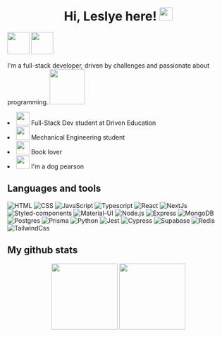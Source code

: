 
<h1 align='center'>Hi, Leslye here! <img  src="https://raw.githubusercontent.com/kaueMarques/kaueMarques/master/hi.gif"  width="30px"  height="30px"></h1>  

<div><a href="mailto:leslyesoares@gmail.com"><img src="https://cdn-icons-png.flaticon.com/512/324/324123.png" height="50px"/></a> <a href="https://www.linkedin.com/in/leslye-ferreira/">
<img src="https://cdn-icons.flaticon.com/png/512/2335/premium/2335321.png?token=exp=1656470453~hmac=d02d6975892c7ad8b302c08b6efcc704" height="50px"/></a></div>

I'm a full-stack developer, driven by challenges and passionate about programming. <img  src="https://media4.giphy.com/media/j0HjChGV0J44KrrlGv/200.webp?cid=ecf05e47v8mw9c5klngsxwzshkgh8rvslasmjw7jywm4e33j&rid=200.webp&ct=s"  width="80px"/>

<li><img  src="https://cdn-icons.flaticon.com/png/512/2704/premium/2704234.png?token=exp=1656468281~hmac=ddd1d61be2c79382b54764703bf7eaef"  width="30px"  height="30px">
Full-Stack Dev student at Driven Education</li>
<li><img  src="https://cdn-icons.flaticon.com/png/512/2364/premium/2364270.png?token=exp=1656468185~hmac=37feed93d13827d923692ec2314e1496"  width="30px"  height="30px">
Mechanical Engineering student</li>
<li> <img  src="https://cdn-icons.flaticon.com/png/512/2702/premium/2702184.png?token=exp=1656468009~hmac=100a29c422ea431a0b67fbbcb81cbf9c"  width="30px"  height="30px">
Book lover 
</li>
<li><img  src="https://cdn-icons-png.flaticon.com/512/1998/1998627.png"  width="30px"  height="30px">
I'm a dog pearson
</li>

## Languages and tools
  <img src="https://img.shields.io/badge/HTML5-E34F26?style=for-the-badge&logo=html5&logoColor=white" alt="HTML"/> <img src="https://img.shields.io/badge/CSS3-1572B6?style=for-the-badge&logo=css3&logoColor=white" alt="CSS"/> <img src="https://img.shields.io/badge/JavaScript-323330?style=for-the-badge&logo=javascript&logoColor=F7DF1E" alt="JavaScript"/> <img src="https://img.shields.io/badge/typescript-%23007ACC.svg?style=for-the-badge&logo=typescript&logoColor=white" alt="Typescript"> <img src="https://img.shields.io/badge/React-20232A?style=for-the-badge&logo=react&logoColor=61DAFB" alt="React"/> <img src="https://img.shields.io/badge/Next-black?style=for-the-badge&logo=next.js&logoColor=white" alt="NextJs"/> <img src="https://img.shields.io/badge/styled--components-DB7093?style=for-the-badge&logo=styled-components&logoColor=white" alt="Styled-components"/>  <img src="https://img.shields.io/badge/Material%20UI-007FFF?style=for-the-badge&logo=mui&logoColor=white" alt="Material-UI"/> <img src="https://img.shields.io/badge/node.js-6DA55F?style=for-the-badge&logo=node.js&logoColor=white" alt="Node.js"> <img src="https://img.shields.io/badge/Express.js-000000?style=for-the-badge&logo=express&logoColor=white" alt="Express"> <img src="https://img.shields.io/badge/MongoDB-%234ea94b.svg?style=for-the-badge&logo=mongodb&logoColor=white" alt="MongoDB"/> <img src="https://img.shields.io/badge/postgres-%23316192.svg?style=for-the-badge&logo=postgresql&logoColor=white" alt="Postgres"/> <img src="https://img.shields.io/badge/Prisma-3982CE?style=for-the-badge&logo=Prisma&logoColor=white" alt="Prisma"> <img src="https://img.shields.io/badge/Python-FFD43B?style=for-the-badge&logo=python&logoColor=darkgreen" alt="Python"/> <img src="https://img.shields.io/badge/-jest-%23C21325?style=for-the-badge&logo=jest&logoColor=white" alt="Jest"/> <img src="https://img.shields.io/badge/-cypress-%23E5E5E5?style=for-the-badge&logo=cypress&logoColor=058a5e" alt="Cypress"/> <img src="https://img.shields.io/badge/Supabase-3ECF8E?style=for-the-badge&logo=supabase&logoColor=white" alt="Supabase"/> <img src="https://img.shields.io/badge/redis-%23DD0031.svg?&style=for-the-badge&logo=redis&logoColor=white" alt="Redis"/> <img src="https://img.shields.io/badge/tailwindcss-%2338B2AC.svg?style=for-the-badge&logo=tailwind-css&logoColor=white" alt="TailwindCss"/>


## My github stats
<div align="center">
  <a href="https://github.com/leslyesf"></a>
  <img height="150em" src="https://github-readme-stats.vercel.app/api?username=leslyesf&show_icons=true&theme=outrun&include_all_commits=true&count_private=true"/>
  <img height="150em" src="https://github-readme-stats.vercel.app/api/top-langs/?username=leslyesf&layout=compact&langs_count=16&theme=outrun"/> <br>
</div>
